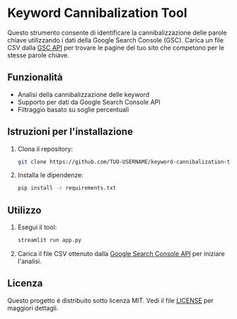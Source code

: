 # Keyword Cannibalization Tool

Questo strumento consente di identificare la cannibalizzazione delle parole chiave utilizzando i dati della Google Search Console (GSC). 
Carica un file CSV dalla [GSC API](https://search-console-connector.streamlit.app/) per trovare le pagine del tuo sito che competono per le stesse parole chiave.

## Funzionalità
- Analisi della cannibalizzazione delle keyword
- Supporto per dati da Google Search Console API
- Filtraggio basato su soglie percentuali

## Istruzioni per l'installazione
1. Clona il repository:
   ```bash
   git clone https://github.com/TUO-USERNAME/keyword-cannibalization-tool.git
   ```
2. Installa le dipendenze:
   ```bash
   pip install -r requirements.txt
   ```

## Utilizzo
1. Esegui il tool:
   ```bash
   streamlit run app.py
   ```
2. Carica il file CSV ottenuto dalla [Google Search Console API](https://search-console-connector.streamlit.app/) per iniziare l'analisi.

## Licenza
Questo progetto è distribuito sotto licenza MIT. Vedi il file [LICENSE](LICENSE) per maggiori dettagli.
